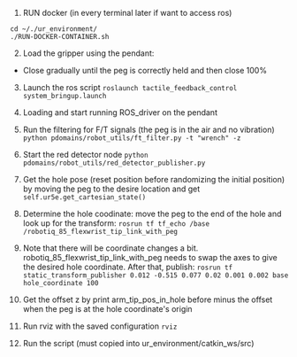 1. RUN docker (in every terminal later if want to access ros)
```
cd ~/./ur_environment/
./RUN-DOCKER-CONTAINER.sh
```

2. Load the gripper using the pendant:
- Close gradually until the peg is correctly held and then close 100%

3. Launch the ros script
```roslaunch tactile_feedback_control system_bringup.launch```

4. Loading and start running ROS_driver on the pendant

5. Run the filtering for F/T signals (the peg is in the air and no vibration)
```python pdomains/robot_utils/ft_filter.py -t "wrench" -z```

6. Start the red detector node
```python pdomains/robot_utils/red_detector_publisher.py```

7. Get the hole pose (reset position before randomizing the initial position) by moving the peg to the desire location
and get ```self.ur5e.get_cartesian_state()```

7. Determine the hole coodinate: move the peg to the end of the hole and look up for the transform:
```rosrun tf tf_echo /base /robotiq_85_flexwrist_tip_link_with_peg```

7. Note that there will be coordinate changes a bit. robotiq_85_flexwrist_tip_link_with_peg needs to swap the axes to give
the desired hole coordinate. After that, publish:
```rosrun tf static_transform_publisher 0.012 -0.515 0.077 0.02 0.001 0.002 base hole_coordinate 100```

7. Get the offset z by print arm_tip_pos_in_hole before minus the offset when the peg is at the hole coordinate's origin

8. Run rviz with the saved configuration
```rviz```

9. Run the script (must copied into ur_environment/catkin_ws/src)
